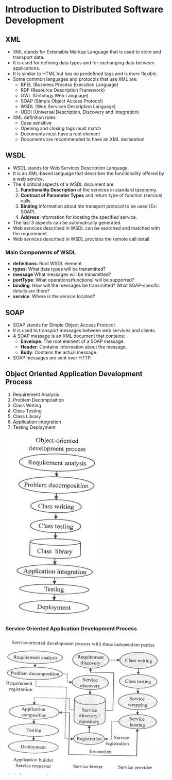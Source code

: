 # Introduction to Distributed Software Development

## XML

- XML stands for Extensible Markup Language that is used to store and transport data.
- It is used for defining data types and for exchanging data between applications.
- It is similar to HTML but has no predefined tags and is more flexible.
- Some common languages and protocols that use XML are:
  - BPEL (Business Process Execution Language)
  - RDF (Resource Description Framework)
  - OWL (Ontology Web Language)
  - SOAP (Simple Object Access Protocol)
  - WSDL (Web Services Description Language)
  - UDDI (Universal Description, Discovery and Integration)
- XML definition rules
  - Case sensitive
  - Opening and closing tags must match
  - Documents must have a root element
  - Documents are recommended to have an XML declaration

## WSDL

- WSDL stands for Web Services Description Language.
- It is an XML-based language that describes the functionality offered by a web service.
- The 4 critical aspects of a WSDL document are:
  1. **Functionality Description** of the services in standard taxonomy.
  2. **Contract of Parameter Types** and return type of function (service) calls.
  3. **Binding** information about hte transport protocol to be used (Ex: SOAP).
  4. **Address** information for locating the specified service.
- The last 3 aspects can be automatically generated.
- Web services described in WSDL can be searched and matched with the requirement.
- Web services described in WSDL provides the remote call detail.

### Main Components of WSDL

- **definitions**: Root WSDL element
- **types**: What data types will be transmitted?
- **message** What messages will be transmitted?
- **portType**: What operations(functions) will be supported?
- **binding**: How will the messages be transmitted? What SOAP-specific details are there?
- **service**: Where is the service located?

## SOAP

- SOAP stands for Simple Object Access Protocol.
- It is used to transport messages between web services and clients.
- A SOAP message is an XML document that contains:
  - **Envelope**: The root element of a SOAP message.
  - **Header**: Contains information about the message.
  - **Body**: Contains the actual message.
- SOAP messages are sent over HTTP.

## Object Oriented Application Development Process

1. Requirement Analysis
2. Problem Decomposition
3. Class Writing
4. Class Testing
5. Class Library
6. Application Integration
7. Testing Deployment

![Object Oriented Application Development Process](img/2%20OOA%20Dev%20Process.png)

### Service Oriented Application Development Process

![Service Oriented Application Development Process](img/2%20SOA%20Dev%20Process.png)
